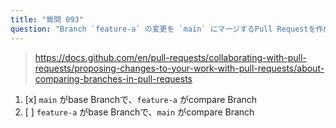```yaml
---
title: "質問 093"
question: "Branch `feature-a` の変更を `main` にマージするPull Requestを作成するとき、`base` Branchと`compare` Branchはそれぞれどれですか？"
---
```



> https://docs.github.com/en/pull-requests/collaborating-with-pull-requests/proposing-changes-to-your-work-with-pull-requests/about-comparing-branches-in-pull-requests
1. [x] `main` がbase Branchで、`feature-a` がcompare Branch
1. [ ] `feature-a` がbase Branchで、`main` がcompare Branch